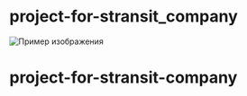 # project-for-stransit_company

![Пример изображения](images/my_project_image.png)
# project-for-stransit-company
